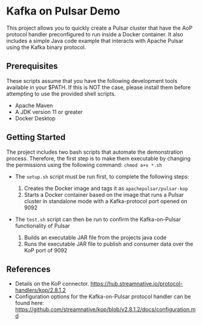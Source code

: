 # Kafka on Pulsar Demo

This project allows you to quickly create a Pulsar cluster that have the AoP protocol handler preconfigured to run inside a Docker container. It also includes a simple Java code example that interacts with Apache Pulsar using the Kafka binary protocol.

## Prerequisites 

These scripts assume that you have the following development tools available in your $PATH. If this is NOT the case, please install them before attempting to use the provided shell scripts.

- Apache Maven
- A JDK version 11 or greater
- Docker Desktop

## Getting Started
The project includes two bash scripts that automate the demonstration process. Therefore, the first step is to make them executable by changing the permissions using the following command: `chmod a+x *.sh`

- The `setup.sh` script must be run first, to complete the following steps:
  1. Creates the Docker image and tags it as `apachepulsar/pulsar-kop`
  2. Starts a Docker container based on the image that runs a Pulsar cluster in standalone mode with a Kafka-protocol port opened on 9092

    
- The `test.sh` script can then be run to confirm the Kafka-on-Pulsar functionality of Pulsar
  1. Builds an executable JAR file from the projects java code
  2. Runs the executable JAR file to publish and consumer data over the KoP port of 9092

## References

- Details on the KoP connector. https://hub.streamnative.io/protocol-handlers/kop/2.8.1.2
- Configuration options for the Kafka-on-Pulsar protocol handler can be found here: https://github.com/streamnative/kop/blob/v2.8.1.2/docs/configuration.md
